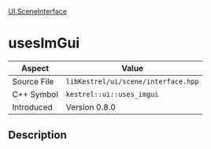 [UI.SceneInterface](index.md)
# usesImGui
| Aspect | Value |
| --- | --- |
| Source File | `libKestrel/ui/scene/interface.hpp` |
| C++ Symbol | `kestrel::ui::uses_imgui` |
| Introduced | Version 0.8.0 |
## Description
